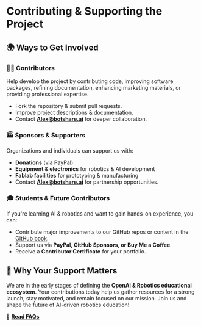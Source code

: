 # Contributing & Supporting the Project  

## 🌍 Ways to Get Involved  

### 👨‍💻 Contributors  
Help develop the project by contributing code, improving software packages, refining documentation, enhancing marketing materials, or providing professional expertise.  
- Fork the repository & submit pull requests.  
- Improve project descriptions & documentation.  
- Contact **Alex@botshare.ai** for deeper collaboration.  

### 🏭 Sponsors & Supporters  
Organizations and individuals can support us with:  
- **Donations** (via PayPal)  
- **Equipment & electronics** for robotics & AI development  
- **Fablab facilities** for prototyping & manufacturing  
- Contact **Alex@botshare.ai** for partnership opportunities.  

### 🎓 Students & Future Contributors  
If you're learning AI & robotics and want to gain hands-on experience, you can:  
- Contribute major improvements to our GitHub repos or content in the [GitHub book](https://botshareai.github.io/Botshare_book/).  
- Support us via **PayPal, GitHub Sponsors, or Buy Me a Coffee**.  
- Receive a **Contributor Certificate** for your portfolio.  

## 🚀 Why Your Support Matters  
We are in the early stages of defining the **OpenAI & Robotics educational ecosystem**. Your contributions today help us gather resources for a strong launch, stay motivated, and remain focused on our mission. Join us and shape the future of AI-driven robotics education!  

📖 **[Read FAQs](../faq)**
